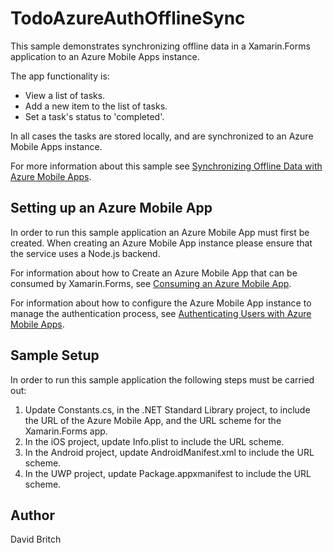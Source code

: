 TodoAzureAuthOfflineSync
========================

This sample demonstrates synchronizing offline data in a Xamarin.Forms application to an Azure Mobile Apps instance.

The app functionality is:

- View a list of tasks.
- Add a new item to the list of tasks.
- Set a task's status to 'completed'.

In all cases the tasks are stored locally, and are synchronized to an Azure Mobile Apps instance.

For more information about this sample see [Synchronizing Offline Data with Azure Mobile Apps](http://developer.xamarin.com/guides/xamarin-forms/web-services/sync/azure-mobile-apps/).

Setting up an Azure Mobile App
------------------------------

In order to run this sample application an Azure Mobile App must first be created. When creating an Azure Mobile App instance please ensure that the service uses a Node.js backend.

For information about how to Create an Azure Mobile App that can be consumed by Xamarin.Forms, see [Consuming an Azure Mobile App](http://developer.xamarin.com/guides/xamarin-forms/web-services/consuming/azure/).

For information about how to configure the Azure Mobile App instance to manage the authentication process, see [Authenticating Users with Azure Mobile Apps](http://developer.xamarin.com/guides/xamarin-forms/web-services/authentication/azure/).

Sample Setup
----------------

In order to run this sample application the following steps must be carried out:

1. Update Constants.cs, in the .NET Standard Library project, to include the URL of the Azure Mobile App, and the URL scheme for the Xamarin.Forms app.
1. In the iOS project, update Info.plist to include the URL scheme.
1. In the Android project, update AndroidManifest.xml to include the URL scheme.
1. In the UWP project, update Package.appxmanifest to include the URL scheme.

Author
------

David Britch

